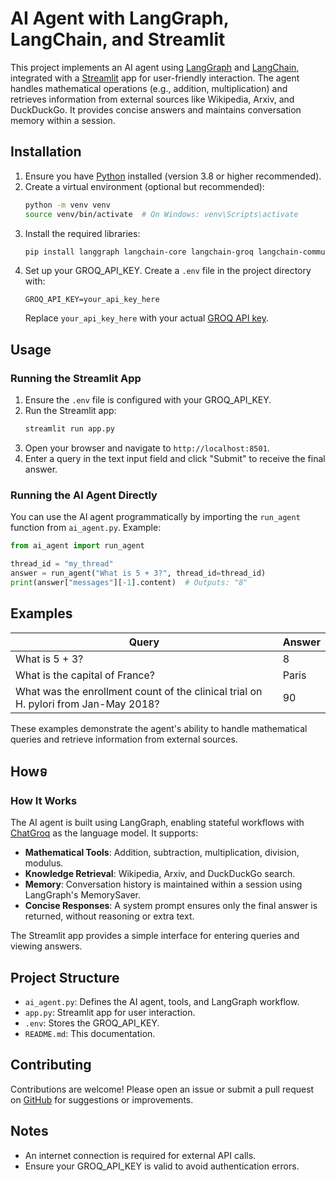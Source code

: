 # AI Agent with LangGraph, LangChain, and Streamlit

This project implements an AI agent using [LangGraph](https://github.com/langchain-ai/langgraph) and [LangChain](https://github.com/langchain-ai/langchain), integrated with a [Streamlit](https://streamlit.io/) app for user-friendly interaction. The agent handles mathematical operations (e.g., addition, multiplication) and retrieves information from external sources like Wikipedia, Arxiv, and DuckDuckGo. It provides concise answers and maintains conversation memory within a session.

## Installation

1. Ensure you have [Python](https://www.python.org/downloads/) installed (version 3.8 or higher recommended).
2. Create a virtual environment (optional but recommended):
   ```bash
   python -m venv venv
   source venv/bin/activate  # On Windows: venv\Scripts\activate
   ```
3. Install the required libraries:
   ```bash
   pip install langgraph langchain-core langchain-groq langchain-community streamlit python-dotenv
   ```
4. Set up your GROQ_API_KEY. Create a `.env` file in the project directory with:
   ```
   GROQ_API_KEY=your_api_key_here
   ```
   Replace `your_api_key_here` with your actual [GROQ API key](https://console.groq.com/).

## Usage

### Running the Streamlit App
1. Ensure the `.env` file is configured with your GROQ_API_KEY.
2. Run the Streamlit app:
   ```bash
   streamlit run app.py
   ```
3. Open your browser and navigate to `http://localhost:8501`.
4. Enter a query in the text input field and click "Submit" to receive the final answer.

### Running the AI Agent Directly
You can use the AI agent programmatically by importing the `run_agent` function from `ai_agent.py`. Example:
```python
from ai_agent import run_agent

thread_id = "my_thread"
answer = run_agent("What is 5 + 3?", thread_id=thread_id)
print(answer["messages"][-1].content)  # Outputs: "8"
```

## Examples

| Query | Answer |
|-------|--------|
| What is 5 + 3? | 8 |
| What is the capital of France? | Paris |
| What was the enrollment count of the clinical trial on H. pylori from Jan-May 2018? | 90 |

These examples demonstrate the agent's ability to handle mathematical queries and retrieve information from external sources.

## Howទ

### How It Works
The AI agent is built using LangGraph, enabling stateful workflows with [ChatGroq](https://groq.com/) as the language model. It supports:
- **Mathematical Tools**: Addition, subtraction, multiplication, division, modulus.
- **Knowledge Retrieval**: Wikipedia, Arxiv, and DuckDuckGo search.
- **Memory**: Conversation history is maintained within a session using LangGraph's MemorySaver.
- **Concise Responses**: A system prompt ensures only the final answer is returned, without reasoning or extra text.

The Streamlit app provides a simple interface for entering queries and viewing answers.

## Project Structure
- `ai_agent.py`: Defines the AI agent, tools, and LangGraph workflow.
- `app.py`: Streamlit app for user interaction.
- `.env`: Stores the GROQ_API_KEY.
- `README.md`: This documentation.

## Contributing
Contributions are welcome! Please open an issue or submit a pull request on [GitHub](https://github.com/) for suggestions or improvements.


## Notes
- An internet connection is required for external API calls.
- Ensure your GROQ_API_KEY is valid to avoid authentication errors.
